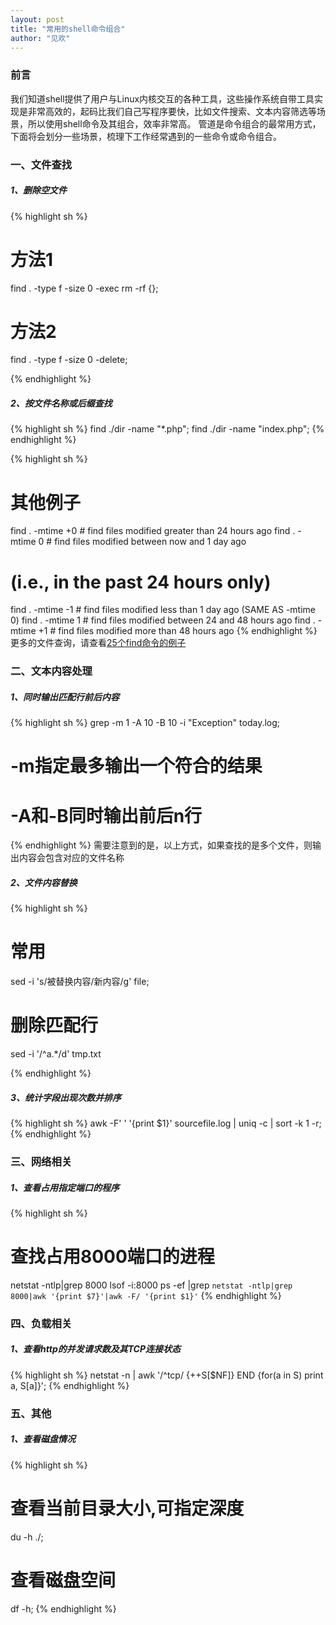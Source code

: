 ```yaml
---
layout: post
title: "常用的shell命令组合"
author: "见欢"
---
```


### 前言
我们知道shell提供了用户与Linux内核交互的各种工具，这些操作系统自带工具实现是非常高效的，起码比我们自己写程序要快，比如文件搜索、文本内容筛选等场景，所以使用shell命令及其组合，效率非常高。
管道是命令组合的最常用方式，下面将会划分一些场景，梳理下工作经常遇到的一些命令或命令组合。

### 一、文件查找
##### 1、删除空文件
{% highlight sh %}
# 方法1
find . -type f -size 0 -exec rm -rf {};
# 方法2
find . -type f -size 0 -delete;

{% endhighlight %}

##### 2、按文件名称或后缀查找
{% highlight sh %}
find ./dir -name "*.php";
find ./dir -name "index.php";
{% endhighlight %}

{% highlight sh %}
# 其他例子
find . -mtime +0 # find files modified greater than 24 hours ago
find . -mtime 0 # find files modified between now and 1 day ago
# (i.e., in the past 24 hours only)
find . -mtime -1 # find files modified less than 1 day ago (SAME AS -mtime 0)
find . -mtime 1 # find files modified between 24 and 48 hours ago
find . -mtime +1 # find files modified more than 48 hours ago
{% endhighlight %}
更多的文件查询，请查看[25个find命令的例子](https://www.binarytides.com/linux-find-command-examples/)


### 二、文本内容处理
##### 1、同时输出匹配行前后内容
{% highlight sh %}
grep -m 1 -A 10 -B 10 -i "Exception" today.log;
# -m指定最多输出一个符合的结果
# -A和-B同时输出前后n行
{% endhighlight %}
需要注意到的是，以上方式，如果查找的是多个文件，则输出内容会包含对应的文件名称

##### 2、文件内容替换
{% highlight sh %}
# 常用
sed -i 's/被替换内容/新内容/g' file;
# 删除匹配行
sed -i '/^a.*/d' tmp.txt

{% endhighlight %}

##### 3、统计字段出现次数并排序
{% highlight sh %}
awk -F' ' '{print $1}' sourcefile.log | uniq -c | sort -k 1 -r;
{% endhighlight %}

### 三、网络相关
##### 1、查看占用指定端口的程序
{% highlight sh %}
# 查找占用8000端口的进程
netstat -ntlp|grep 8000
lsof -i:8000
ps -ef |grep `netstat -ntlp|grep 8000|awk '{print $7}'|awk -F/ '{print $1}'`
{% endhighlight %}


### 四、负载相关
##### 1、查看http的并发请求数及其TCP连接状态
{% highlight sh %}
netstat -n | awk '/^tcp/ {++S[$NF]} END {for(a in S) print a, S[a]}';
{% endhighlight %}

### 五、其他
##### 1、查看磁盘情况
{% highlight sh %}
# 查看当前目录大小,可指定深度
du -h ./;
# 查看磁盘空间
df -h;
{% endhighlight %}